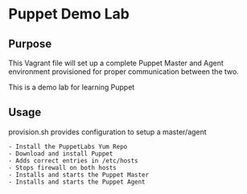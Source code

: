 Puppet Demo Lab
===============================================================================

Purpose
-------------------------------------------------------------------------------

This Vagrant file will set up a complete Puppet Master and Agent 
environment provisioned for proper communication between the two. 

This is a demo lab for learning Puppet 

Usage
-------------------------------------------------------------------------------

provision.sh provides configuration to setup a master/agent

	- Install the PuppetLabs Yum Repo
	- Download and install Puppet
	- Adds correct entries in /etc/hosts
	- Stops firewall on both hosts
	- Installs and starts the Puppet Master
	- Installs and starts the Puppet Agent
